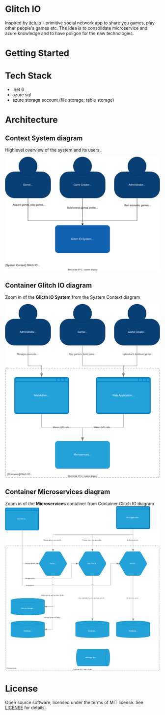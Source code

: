 # Glitch IO

Inspired by [itch.io](https://itch.io/) - primitive social network app to share you games, play other people's games etc. The idea is to consolidate microservice and azure knowledge and to have poligon for the new technologies.

# Getting Started

# Tech Stack
* .net 6
* azure sql 
* azure storaga account (file storage; table storage)

# Architecture
## Context System diagram
Highlevel overview of the system and its users.

![Context System diagram](docs/glich-io-system-context-diagram.drawio.svg)

## Container Glitch IO diagram
Zoom in of the **Glicth IO System** from the System Context diagram

![Container Glitch IO diagram](docs/glich-io-container-system-diagram.drawio.svg)

## Container Microservices diagram
Zoom in of the **Microservices** container from Container Glitch IO diagram
![Container Microservices diagram](docs/glich-io-container-diagram-microservices.drawio.svg)

# License
Open source software, licensed under the terms of MIT license. See [LICENSE](LICENSE) for details.